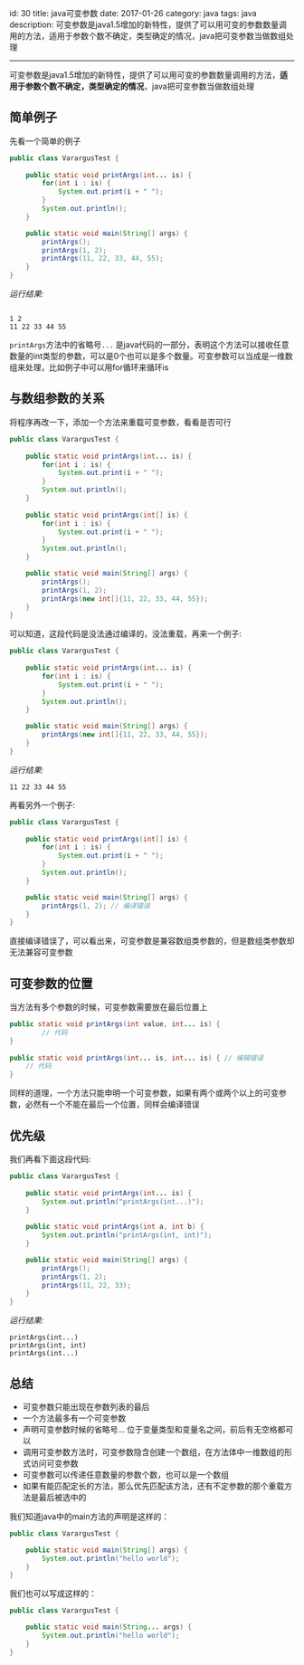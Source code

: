 id: 30
title: java可变参数
date: 2017-01-26
category: java
tags: java
description: 可变参数是java1.5增加的新特性，提供了可以用可变的参数数量调用的方法，适用于参数个数不确定，类型确定的情况，java把可变参数当做数组处理

------
可变参数是java1.5增加的新特性，提供了可以用可变的参数数量调用的方法，**适用于参数个数不确定，类型确定的情况**，java把可变参数当做数组处理

## 简单例子
先看一个简单的例子
```java
public class VarargusTest {
	
	public static void printArgs(int... is) {
		for(int i : is) {
			System.out.print(i + " ");
		}
		System.out.println();
	}

	public static void main(String[] args) {
		printArgs();
		printArgs(1, 2);
		printArgs(11, 22, 33, 44, 55);
	}
}
```

*运行结果:*
```

1 2 
11 22 33 44 55
```

`printArgs`方法中的省略号`...` 是java代码的一部分，表明这个方法可以接收任意数量的int类型的参数，可以是0个也可以是多个数量。可变参数可以当成是一维数组来处理，比如例子中可以用for循环来循环is

## 与数组参数的关系
将程序再改一下，添加一个方法来重载可变参数，看看是否可行
```java
public class VarargusTest {
	
	public static void printArgs(int... is) {
		for(int i : is) {
			System.out.print(i + " ");
		}
		System.out.println();
	}
	
	public static void printArgs(int[] is) {
		for(int i : is) {
			System.out.print(i + " ");
		}
		System.out.println();
	}

	public static void main(String[] args) {
		printArgs();
		printArgs(1, 2);
		printArgs(new int[]{11, 22, 33, 44, 55});
	}
}
```
可以知道，这段代码是没法通过编译的，没法重载，再来一个例子:

```java
public class VarargusTest {
	
	public static void printArgs(int... is) {
		for(int i : is) {
			System.out.print(i + " ");
		}
		System.out.println();
	}

	public static void main(String[] args) {
		printArgs(new int[]{11, 22, 33, 44, 55});
	}
}
```
*运行结果:*
```
11 22 33 44 55 
```

再看另外一个例子:
```java
public class VarargusTest {
	
	public static void printArgs(int[] is) {
		for(int i : is) {
			System.out.print(i + " ");
		}
		System.out.println();
	}

	public static void main(String[] args) {
		printArgs(1, 2); // 编译错误
	}
}
```
直接编译错误了，可以看出来，可变参数是兼容数组类参数的，但是数组类参数却无法兼容可变参数

## 可变参数的位置
当方法有多个参数的时候，可变参数需要放在最后位置上
```java
public static void printArgs(int value, int... is) {
		// 代码
}
	
public static void printArgs(int... is, int... is) { // 编辑错误
	// 代码
}
```
同样的道理，一个方法只能申明一个可变参数，如果有两个或两个以上的可变参数，必然有一个不能在最后一个位置，同样会编译错误

## 优先级
我们再看下面这段代码:
```java
public class VarargusTest {
	
	public static void printArgs(int... is) {
		System.out.println("printArgs(int...)");
	}
	
	public static void printArgs(int a, int b) {
		System.out.println("printArgs(int, int)");
	}

	public static void main(String[] args) {
		printArgs();
		printArgs(1, 2);
		printArgs(11, 22, 33);
	}
}
```
*运行结果:*
```
printArgs(int...)
printArgs(int, int)
printArgs(int...)
```

## 总结

* 可变参数只能出现在参数列表的最后
* 一个方法最多有一个可变参数
* 声明可变参数时候的省略号... 位于变量类型和变量名之间，前后有无空格都可以
* 调用可变参数方法时，可变参数隐含创建一个数组，在方法体中一维数组的形式访问可变参数
* 可变参数可以传递任意数量的参数个数，也可以是一个数组
* 如果有能匹配定长的方法，那么优先匹配该方法，还有不定参数的那个重载方法是最后被选中的

我们知道java中的main方法的声明是这样的：
```java
public class VarargusTest {

	public static void main(String[] args) {
		System.out.println("hello world");
	}
}
```

我们也可以写成这样的：
```java
public class VarargusTest {

	public static void main(String... args) {
		System.out.println("hello world");
	}
}
```
